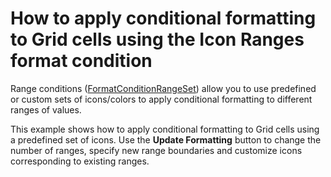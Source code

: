 # How to apply conditional formatting to Grid cells using the Icon Ranges format condition


<p>Range conditions (<a href="https://documentation.devexpress.com/#Dashboard/clsDevExpressDashboardCommonFormatConditionRangeSettopic">FormatConditionRangeSet</a>) allow you to use predefined or custom sets of icons/colors to apply conditional formatting to different ranges of values.</p>
<p>This example shows how to apply conditional formatting to Grid cells using a predefined set of icons. Use the <strong>Update Formatting</strong> button to change the number of ranges, specify new range boundaries and customize icons corresponding to existing ranges.</p>

<br/>


